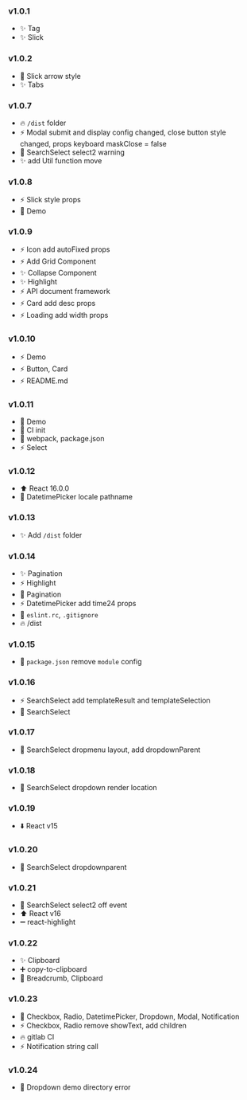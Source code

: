 ### v1.0.1

- :sparkles: Tag
- :sparkles: Slick

### v1.0.2

- :bug: Slick arrow style
- :sparkles: Tabs

### v1.0.7

- :fire: `/dist` folder
- :zap: Modal submit and display config changed, close button style changed, props keyboard maskClose = false
- :bug: SearchSelect select2 warning
- :sparkles: add Util function move

### v1.0.8

- :zap: Slick style props
- :memo: Demo

### v1.0.9

- :zap: Icon add autoFixed props
- :zap: Add Grid Component
- :sparkles: Collapse Component
- :sparkles: Highlight
- :zap: API document framework
- :zap: Card add desc props
- :zap: Loading add width props

### v1.0.10
- :zap: Demo
- :zap: Button, Card
- :zap: README.md

### v1.0.11
- :memo: Demo
- :construction_worker: CI init
- :wrench: webpack, package.json
- :zap: Select

### v1.0.12
- :arrow_up: React 16.0.0
- :bug: DatetimePicker locale pathname

### v1.0.13
- :sparkles: Add `/dist` folder

### v1.0.14
- :sparkles: Pagination
- :zap: Highlight
- :memo: Pagination
- :zap: DatetimePicker add time24 props
- :wrench: `eslint.rc`, `.gitignore`
- :fire: /dist

### v1.0.15
- :wrench: `package.json` remove `module` config

### v1.0.16
- :zap: SearchSelect add templateResult and templateSelection
- :memo: SearchSelect

### v1.0.17
- :bug: SearchSelect dropmenu layout, add dropdownParent

### v1.0.18
- :bug: SearchSelect dropdown render location

### v1.0.19
- :arrow_down: React v15

### v1.0.20
- :bug: SearchSelect dropdownparent

### v1.0.21
- :bug: SearchSelect select2 off event
- :arrow_up: React v16
- :heavy_minus_sign: react-highlight

### v1.0.22
- :sparkles: Clipboard
- :heavy_plus_sign: copy-to-clipboard
- :memo: Breadcrumb, Clipboard

### v1.0.23
- :memo: Checkbox, Radio, DatetimePicker, Dropdown, Modal, Notification
- :zap: Checkbox, Radio remove showText, add children
- :fire: gitlab CI
- :zap: Notification string call

### v1.0.24
- :bug: Dropdown demo directory error